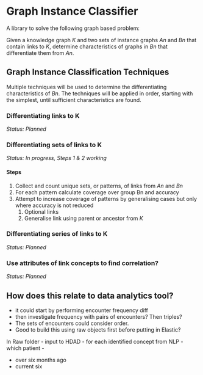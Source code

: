 # Graph Instance Classifier

A library to solve the following graph based problem:

Given a knowledge graph _K_ and two sets of instance graphs _An_ and _Bn_ that contain links to _K_, 
determine characteristics of graphs in _Bn_ that differentiate them from _An_.

## Graph Instance Classification Techniques

Multiple techniques will be used to determine the differentiating characteristics of _Bn_.
The techniques will be applied in order, starting with the simplest, until sufficient characteristics are found.

### Differentiating links to K
_Status: Planned_

### Differentiating sets of links to K
_Status: In progress, Steps 1 & 2 working_

#### Steps
1. Collect and count unique sets, or patterns, of links from _An_ and _Bn_
2. For each pattern calculate coverage over group Bn and accuracy
3. Attempt to increase coverage of patterns by generalising cases but only where accuracy is not reduced
   1. Optional links
   2. Generalise link using parent or ancestor from _K_

### Differentiating series of links to K
_Status: Planned_

### Use attributes of link concepts to find correlation?
_Status: Planned_

## How does this relate to data analytics tool?
- it could start by performing encounter frequency diff
- then investigate frequency with pairs of encounters? Then triples?
- The sets of encounters could consider order.
- Good to build this using raw objects first before putting in Elastic?

In Raw folder - input to HDAD - for each identified concept from NLP - which patient -
- over six months ago
- current six

